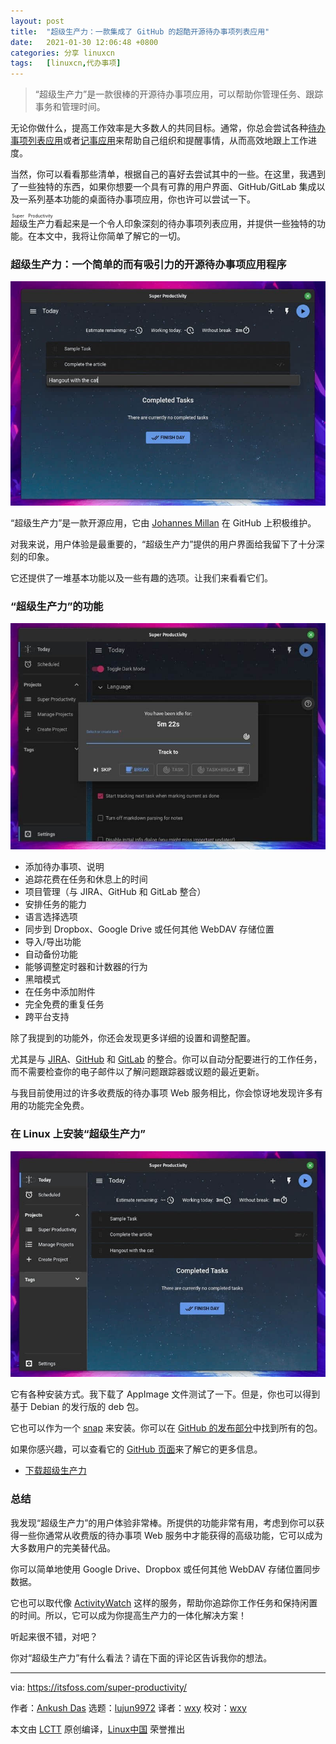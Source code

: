 ```yaml
---
layout: post
title:	"超级生产力：一款集成了 GitHub 的超酷开源待办事项列表应用"
date:	2021-01-30 12:06:48 +0800 
categories:	分享 linuxcn 
tags:	[linuxcn,代办事项]
---
```




> 
> “超级生产力”是一款很棒的开源待办事项应用，可以帮助你管理任务、跟踪事务和管理时间。
> 
> 
> 


无论你做什么，提高工作效率是大多数人的共同目标。通常，你总会尝试各种[待办事项列表应用](https://itsfoss.com/to-do-list-apps-linux/)或者[记事应用](https://itsfoss.com/note-taking-apps-linux/)来帮助自己组织和提醒事情，从而高效地跟上工作进度。


当然，你可以看看那些清单，根据自己的喜好去尝试其中的一些。在这里，我遇到了一些独特的东西，如果你想要一个具有可靠的用户界面、GitHub/GitLab 集成以及一系列基本功能的桌面待办事项应用，你也许可以尝试一下。


<ruby> 超级生产力 <rt>  Super Productivity </rt></ruby>看起来是一个令人印象深刻的待办事项列表应用，并提供一些独特的功能。在本文中，我将让你简单了解它的一切。


### 超级生产力：一个简单的而有吸引力的开源待办事项应用程序


![](/Asserts/Images/album/202101/30/120650stbmeepbp020bb0b.jpg)


“超级生产力”是一款开源应用，它由 [Johannes Millan](https://github.com/johannesjo) 在 GitHub 上积极维护。


对我来说，用户体验是最重要的，“超级生产力”提供的用户界面给我留下了十分深刻的印象。


它还提供了一堆基本功能以及一些有趣的选项。让我们来看看它们。


### “超级生产力”的功能


![](/Asserts/Images/album/202101/30/120652cgoxoosgow473gzo.jpg)


* 添加待办事项、说明
* 追踪花费在任务和休息上的时间
* 项目管理（与 JIRA、GitHub 和 GitLab 整合）
* 安排任务的能力
* 语言选择选项
* 同步到 Dropbox、Google Drive 或任何其他 WebDAV 存储位置
* 导入/导出功能
* 自动备份功能
* 能够调整定时器和计数器的行为
* 黑暗模式
* 在任务中添加附件
* 完全免费的重复任务
* 跨平台支持


除了我提到的功能外，你还会发现更多详细的设置和调整配置。


尤其是与 [JIRA](https://www.atlassian.com/software/jira)、[GitHub](https://github.com/) 和 [GitLab](https://about.gitlab.com) 的整合。你可以自动分配要进行的工作任务，而不需要检查你的电子邮件以了解问题跟踪器或议题的最近更新。


与我目前使用过的许多收费版的待办事项 Web 服务相比，你会惊讶地发现许多有用的功能完全免费。


### 在 Linux 上安装“超级生产力”


![](/Asserts/Images/album/202101/30/120654k8qw4c4j1qdbhqwm.jpg)


它有各种安装方式。我下载了 AppImage 文件测试了一下。但是，你也可以得到基于 Debian 的发行版的 deb 包。


它也可以作为一个 [snap](https://snapcraft.io/superproductivity) 来安装。你可以在 [GitHub 的发布部分](https://github.com/johannesjo/super-productivity/releases)中找到所有的包。


如果你感兴趣，可以查看它的 [GitHub 页面](https://github.com/johannesjo/super-productivity)来了解它的更多信息。


* [下载超级生产力](https://github.com/johannesjo/super-productivity/releases)


### 总结


我发现“超级生产力”的用户体验非常棒。所提供的功能非常有用，考虑到你可以获得一些你通常从收费版的待办事项 Web 服务中才能获得的高级功能，它可以成为大多数用户的完美替代品。


你可以简单地使用 Google Drive、Dropbox 或任何其他 WebDAV 存储位置同步数据。


它也可以取代像 [ActivityWatch](https://itsfoss.com/activitywatch/) 这样的服务，帮助你追踪你工作任务和保持闲置的时间。所以，它可以成为你提高生产力的一体化解决方案！


听起来很不错，对吧？


你对“超级生产力”有什么看法？请在下面的评论区告诉我你的想法。




---


via: <https://itsfoss.com/super-productivity/>


作者：[Ankush Das](https://itsfoss.com/author/ankush/) 选题：[lujun9972](https://github.com/lujun9972) 译者：[wxy](https://github.com/wxy) 校对：[wxy](https://github.com/wxy)


本文由 [LCTT](https://github.com/LCTT/TranslateProject) 原创编译，[Linux中国](https://linux.cn/) 荣誉推出
